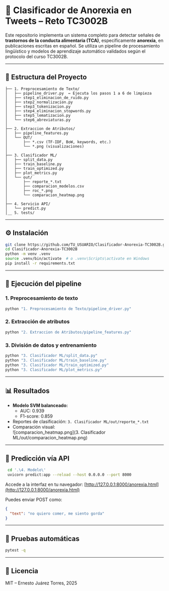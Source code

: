 
# 🧠 Clasificador de Anorexia en Tweets – Reto TC3002B

Este repositorio implementa un sistema completo para detectar señales de **trastornos de la conducta alimentaria (TCA)**, específicamente **anorexia**, en publicaciones escritas en español. Se utiliza un pipeline de procesamiento lingüístico y modelos de aprendizaje automático validados según el protocolo del curso TC3002B.

---

## 📁 Estructura del Proyecto

```
├── 1. Preprocesamiento de Texto/
│   ├── pipeline_driver.py  ← Ejecuta los pasos 1 a 6 de limpieza
│   ├── step1_eliminacion_de_ruido.py
│   ├── step2_normalizacion.py
│   ├── step3_tokenizacion.py
│   ├── step4_eliminacion_stopwords.py
│   ├── step5_lematizacion.py
│   └── step6_abreviaturas.py
│
├── 2. Extraccion de Atributos/
│   ├── pipeline_features.py
│   └── OUT/
│       ├── *.csv (TF-IDF, BoW, keywords, etc.)
│       └── *.png (visualizaciones)
│
├── 3. Clasificador ML/
│   ├── split_data.py
│   ├── train_baseline.py
│   ├── train_optimized.py
│   ├── plot_metrics.py
│   └── out/
│       ├── reporte_*.txt
│       ├── comparacion_modelos.csv
│       ├── roc_*.png
│       └── comparacion_heatmap.png
│
├── 4. Servicio API/
│   └── predict.py
│__ 5. tests/
```

---

## ⚙️ Instalación

```bash
git clone https://github.com/TU_USUARIO/Clasificador-Anorexia-TC3002B.git
cd Clasificador-Anorexia-TC3002B
python -m venv .venv
source .venv/bin/activate  # o .venv\Scripts\activate en Windows
pip install -r requirements.txt
```

---

## 🧪 Ejecución del pipeline

### 1. Preprocesamiento de texto

```bash
python "1. Preprocesamiento de Texto/pipeline_driver.py"
```

### 2. Extracción de atributos

```bash
python "2. Extraccion de Atributos/pipeline_features.py"
```

### 3. División de datos y entrenamiento

```bash
python "3. Clasificador ML/split_data.py"
python "3. Clasificador ML/train_baseline.py"
python "3. Clasificador ML/train_optimized.py"
python "3. Clasificador ML/plot_metrics.py"
```

---

## 📊 Resultados

- **Modelo SVM balanceado:**  
  - AUC: 0.939  
  - F1-score: 0.859  
- Reportes de clasificación: `3. Clasificador ML/out/reporte_*.txt`
- Comparación visual:  
  ![comparacion_heatmap.png](3. Clasificador ML/out/comparacion_heatmap.png)

---

## 🚀 Predicción vía API

```bash
 cd '.\4. Modelo\'                                                                   
 uvicorn predict:app --reload --host 0.0.0.0 --port 8000
```

Accede a la interfaz en tu navegador: [http://127.0.0.1:8000/anorexia.html](http://127.0.0.1:8000/anorexia.html)

Puedes enviar POST como:
```json
{
  "text": "no quiero comer, me siento gorda"
}
```

---

## 🧪 Pruebas automáticas

```bash
pytest -q
```

---

## 📄 Licencia

MIT – Ernesto Juárez Torres, 2025
